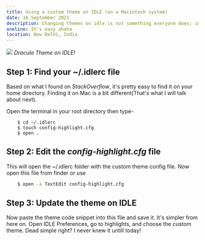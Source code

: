 ```yaml
---
title: Using a custom theme on IDLE (on a Macintosh system)
date: 16 September 2021
description: Changing themes on idle is not something everyone does; incase you are interested, here it is!
oneline: It's easy ahaha
location: New Delhi, India
---
```


![](/images/posts/dracula.png)
_Dracula Theme on IDLE!_

## Step 1: Find your ~/.idlerc file

Based on what I found on _StackOverflow_, it's pretty easy to find it on your home directory. Finding it on Mac is a bit different(That's what I will talk about next).

Open the terminal in your root directory then type-

```shell
    $ cd ~/.idlerc
    $ touch config-highlight.cfg
    $ open .
```

## Step 2: Edit the _config-highlight.cfg_ file

This will open the ~/.idlerc folder with the custom theme config file. Now open this file from finder or use

```bash
    $ open -a TextEdit config-highlight.cfg
```

## Step 3: Update the theme on IDLE

Now paste the theme code snippet into this file and save it. It's simpler from here on. Open IDLE Preferences, go to highlights, and choose the custom theme. Dead simple right? I never knew it untill today!
